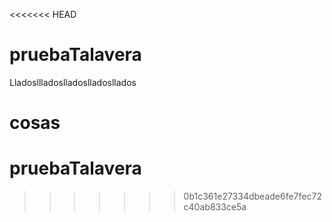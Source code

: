 <<<<<<< HEAD
# pruebaTalavera


Lladosllladoslladoslladosllados


cosas
=======
# pruebaTalavera
>>>>>>> 0b1c361e27334dbeade6fe7fec72c40ab833ce5a
